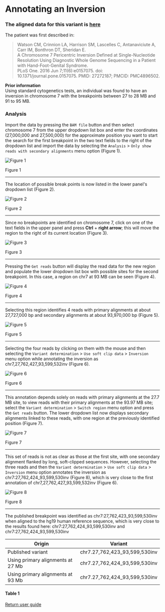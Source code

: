 # Annotating an Inversion

### The aligned data for this variant is [here](../ExemplarData/) 

The patient was first described in:   
> Watson CM, Crinnion LA, Harrison SM, Lascelles C, Antanaviciute A, Carr IM, Bonthron DT, Sheridan E.   
A Chromosome 7 Pericentric Inversion Defined at Single-Nucleotide Resolution Using Diagnostic Whole Genome Sequencing in a Patient with Hand-Foot-Genital Syndrome.   
PLoS One. 2016 Jun 7;11(6):e0157075. doi: 10.1371/journal.pone.0157075. PMID: 27272187; PMCID: PMC4896502.


__Prior information__  
Using standard cytogenetics tests, an individual was found to have an inversion in chromosome 7 with the breakpoints between 27 to 28 MB and 91 to 95 MB.     

### Analysis
Import the data by pressing the ```BAM file``` button and then select chromosome 7 from the upper dropdown list box and enter the coordinates (27,000,000 and 27,500,000) for the approximate position you want to start the search for the first breakpoint in the two text fields to the right of the dropdown list and import the data by selecting the ```Analysis``` > ```Only show reads with secondary alignments``` menu option (Figure 1).

![Figure 1](images/examples/figure1inv.jpg)

Figure 1
<hr />

The location of possible break points is now listed in the lower panel's dropdown list (Figure 2).  

![Figure 2](images/examples/figure2inv.jpg)

Figure 2
<hr />

Since no breakpoints are identified on chromosome 7, click on one of the text fields in the upper panel and press **Ctrl** + **right arrow**; this will move the region to the right of its current location (Figure 3).

![Figure 3](images/examples/figure3inv.jpg)

Figure 3
<hr />

Pressing the ```Get reads``` button will display the read data for the new region and populate the lower dropdown list box with possible sites for the second breakpoint. In this case, a region on chr7 at 93 MB can be seen (Figure 4). 

![Figure 4](images/examples/figure4inv.jpg)

Figure 4
<hr />

Selecting this region identifies 4 reads with primary alignments at about 27,727,000 bp and secondary alignments at about 93,970,000 bp (Figure 5).

![Figure 5](images/examples/figure5inv.jpg)

Figure 5
<hr />

Selecting the four reads by clicking on them with the mouse and then selecting the ```Variant determination``` > ```Use soft clip data``` > ```Inversion``` menu option while annotating the inversion as chr7,27,762,427_93,599,532inv (Figure 6).

![Figure 6](images/examples/figure6inv.jpg)

Figure 6
<hr />

This annotation depends solely on reads with primary alignments at the 27.7 MB site, to view reads with their primary alignments at the 93.97 MB site; select the ```Variant determination``` > ```Switch region``` menu option and press the ```Get reads``` button. The lower dropdown list now displays secondary alignments linked to these reads, with one region at the previously identified position (Figure 7).  

![Figure 7](images/examples/figure7inv.jpg)

Figure 7
<hr />

This set of reads is not as clear as those at the first site, with one secondary alignment flanked by long, soft-clipped sequences. However, selecting the three reads and then the ```Variant determination``` > ```Use soft clip data``` > ```Inversion``` menu option annotates the inversion as chr7:27,762,424_93,599,530inv (Figure 8), which is very close to the first annotation of chr7,27,762,427_93,599,532inv (Figure 6).

![Figure 8](images/examples/figure8inv.jpg)

Figure 8
<hr />

The published breakpoint was identified as chr7:27,762,423_93,599,530inv when aligned to the hg19 human reference sequence, which is very close to the results found here:  chr7:27,762,424_93,599,530inv and chr7:27,762,424_93,599,530inv

|Origin|Variant|
|-|-|
|Published variant |chr7.27,762,423_93,599,530inv|
|Using primary alignments at 27 Mb|chr7.27,762,424_93,599,530inv|
|Using primary alignments at 93 Mb|chr7.27,762,424_93,599,530inv|

#### Table 1

[Return user guide](README.md#inversion) 
